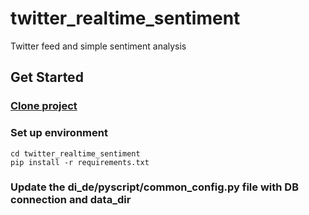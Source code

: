 # twitter_realtime_sentiment
Twitter feed and simple sentiment analysis

## Get Started
### [Clone project](https://github.com/ghoshkunal123/twitter_realtime_sentiment)
### Set up environment
```shell
cd twitter_realtime_sentiment
pip install -r requirements.txt
```
### Update the di_de/pyscript/common_config.py file with DB connection and data_dir
